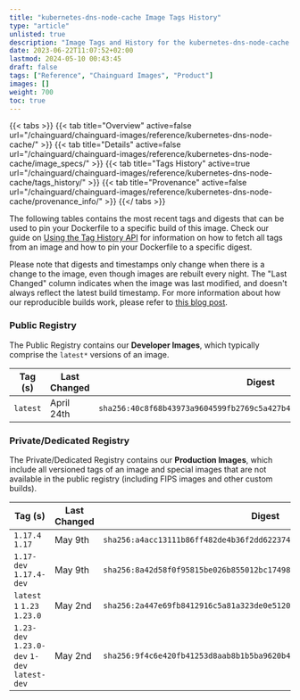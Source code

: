 ```yaml
---
title: "kubernetes-dns-node-cache Image Tags History"
type: "article"
unlisted: true
description: "Image Tags and History for the kubernetes-dns-node-cache Chainguard Image"
date: 2023-06-22T11:07:52+02:00
lastmod: 2024-05-10 00:43:45
draft: false
tags: ["Reference", "Chainguard Images", "Product"]
images: []
weight: 700
toc: true
---
```


{{< tabs >}}
{{< tab title="Overview" active=false url="/chainguard/chainguard-images/reference/kubernetes-dns-node-cache/" >}}
{{< tab title="Details" active=false url="/chainguard/chainguard-images/reference/kubernetes-dns-node-cache/image_specs/" >}}
{{< tab title="Tags History" active=true url="/chainguard/chainguard-images/reference/kubernetes-dns-node-cache/tags_history/" >}}
{{< tab title="Provenance" active=false url="/chainguard/chainguard-images/reference/kubernetes-dns-node-cache/provenance_info/" >}}
{{</ tabs >}}

The following tables contains the most recent tags and digests that can be used to pin your Dockerfile to a specific build of this image. Check our guide on [Using the Tag History API](/chainguard/chainguard-images/using-the-tag-history-api/) for information on how to fetch all tags from an image and how to pin your Dockerfile to a specific digest.

Please note that digests and timestamps only change when there is a change to the image, even though images are rebuilt every night. The "Last Changed" column indicates when the image was last modified, and doesn't always reflect the latest build timestamp. For more information about how our reproducible builds work, please refer to [this blog post](https://www.chainguard.dev/unchained/reproducing-chainguards-reproducible-image-builds).

### Public Registry
The Public Registry contains our **Developer Images**, which typically comprise the `latest*` versions of an image.

| Tag (s)   | Last Changed | Digest                                                                    |
|-----------|--------------|---------------------------------------------------------------------------|
|  `latest` | April 24th   | `sha256:40c8f68b43973a9604599fb2769c5a427b4e99fe059191ed06cb358834f99120` |


### Private/Dedicated Registry
The Private/Dedicated Registry contains our **Production Images**, which include all versioned tags of an image and special images that are not available in the public registry (including FIPS images and other custom builds).

| Tag (s)                                       | Last Changed | Digest                                                                    |
|-----------------------------------------------|--------------|---------------------------------------------------------------------------|
|  `1.17.4` `1.17`                              | May 9th      | `sha256:a4acc13111b86ff482de4b36f2dd6223742123ee0ff1dd4e283cd61e2f5c1d24` |
|  `1.17-dev` `1.17.4-dev`                      | May 9th      | `sha256:8a42d58f0f95815be026b855012bc17498f2b85915cbad5440b31fe2c2752ba4` |
|  `latest` `1` `1.23` `1.23.0`                 | May 2nd      | `sha256:2a447e69fb8412916c5a81a323de0e512041d32f87711a211de21bb60dcc7fa6` |
|  `1.23-dev` `1.23.0-dev` `1-dev` `latest-dev` | May 2nd      | `sha256:9f4c6e420fb41253d8aab8b1b5ba9620b477be3acf927fae2d78b6702c47e88d` |

